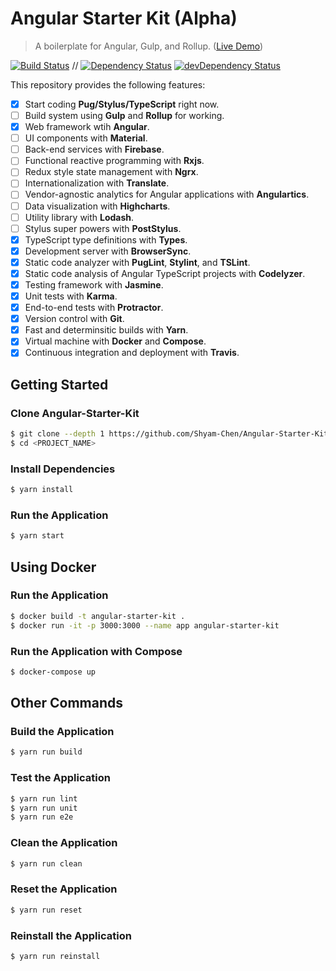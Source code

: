 # Angular Starter Kit (Alpha)

> A boilerplate for Angular, Gulp, and Rollup. ([Live Demo](https://angular2ts-starter-kit.firebaseapp.com/))

[![Build Status](https://travis-ci.org/Shyam-Chen/Angular-Starter-Kit.svg?branch=master)](https://travis-ci.org/Shyam-Chen/Angular-Starter-Kit)
 //
[![Dependency Status](https://david-dm.org/Shyam-Chen/Angular-Starter-Kit.svg)](https://david-dm.org/Shyam-Chen/Angular-Starter-Kit)
[![devDependency Status](https://david-dm.org/Shyam-Chen/Angular-Starter-Kit/dev-status.svg)](https://david-dm.org/Shyam-Chen/Angular-Starter-Kit?type=dev)

This repository provides the following features:
* [x] Start coding **Pug/Stylus/TypeScript** right now.
* [ ] Build system using **Gulp** and **Rollup** for working.
* [x] Web framework wtih **Angular**.
* [ ] UI components with **Material**.
* [ ] Back-end services with **Firebase**.
* [ ] Functional reactive programming with **Rxjs**.
* [ ] Redux style state management with **Ngrx**.
* [ ] Internationalization with **Translate**.
* [ ] Vendor-agnostic analytics for Angular applications with **Angulartics**.
* [ ] Data visualization with **Highcharts**.
* [ ] Utility library with **Lodash**.
* [ ] Stylus super powers with **PostStylus**.
* [x] TypeScript type definitions with **Types**.
* [x] Development server with **BrowserSync**.
* [x] Static code analyzer with **PugLint**, **Stylint**, and **TSLint**.
* [x] Static code analysis of Angular TypeScript projects with **Codelyzer**.
* [x] Testing framework with **Jasmine**.
* [x] Unit tests with **Karma**.
* [x] End-to-end tests with **Protractor**.
* [x] Version control with **Git**.
* [x] Fast and determinsitic builds with **Yarn**.
* [x] Virtual machine with **Docker** and **Compose**.
* [x] Continuous integration and deployment with  **Travis**.

## Getting Started

### Clone Angular-Starter-Kit
```bash
$ git clone --depth 1 https://github.com/Shyam-Chen/Angular-Starter-Kit.git <PROJECT_NAME>
$ cd <PROJECT_NAME>
```

### Install Dependencies
```bash
$ yarn install
```

### Run the Application
```bash
$ yarn start
```

## Using Docker

### Run the Application
```bash
$ docker build -t angular-starter-kit .
$ docker run -it -p 3000:3000 --name app angular-starter-kit
```

### Run the Application with Compose
```bash
$ docker-compose up
```

## Other Commands

### Build the Application
```bash
$ yarn run build
```

### Test the Application
```bash
$ yarn run lint
$ yarn run unit
$ yarn run e2e
```

### Clean the Application
```bash
$ yarn run clean
```

### Reset the Application
```bash
$ yarn run reset
```

### Reinstall the Application
```bash
$ yarn run reinstall
```
